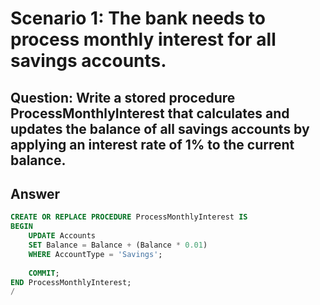 # Scenario 1: The bank needs to process monthly interest for all savings accounts.
## Question: Write a stored procedure ProcessMonthlyInterest that calculates and updates the balance of all savings accounts by applying an interest rate of 1% to the current balance.
## Answer
```sql
CREATE OR REPLACE PROCEDURE ProcessMonthlyInterest IS
BEGIN
    UPDATE Accounts
    SET Balance = Balance + (Balance * 0.01)
    WHERE AccountType = 'Savings';
    
    COMMIT;
END ProcessMonthlyInterest;
/
```